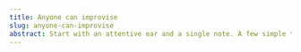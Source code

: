 ```yaml
---
title: Anyone can improvise
slug: anyone-can-improvise
abstract: Start with an attentive ear and a single note. A few simple tricks can help, too.
---
```



